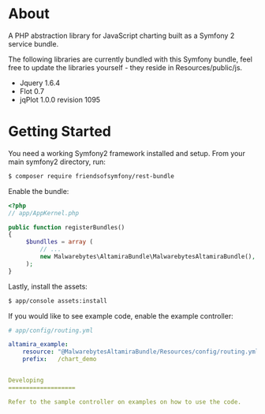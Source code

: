 About
===================


A PHP abstraction library for JavaScript charting built as a Symfony 2 service bundle.


The following libraries are currently bundled with this Symfony bundle, feel free to update
the libraries yourself - they reside in Resources/public/js.

* Jquery 1.6.4
* Flot 0.7
* jqPlot 1.0.0 revision 1095


Getting Started
===================

You need a working Symfony2 framework installed and setup. From your main symfony2 directory, run:



``` bash
$ composer require friendsofsymfony/rest-bundle
```


Enable the bundle:

``` php
<?php
// app/AppKernel.php

public function registerBundles()
{
     $bundlles = array (
         // ...
         new Malwarebytes\AltamiraBundle\MalwarebytesAltamiraBundle(),
     );
}
```

Lastly, install the assets:

```bash
$ app/console assets:install
```

If you would like to see example code, enable the example controller:

``` yml
# app/config/routing.yml

altamira_example:
    resource: "@MalwarebytesAltamiraBundle/Resources/config/routing.yml"
    prefix:   /chart_demo


Developing
===================

Refer to the sample controller on examples on how to use the code.
